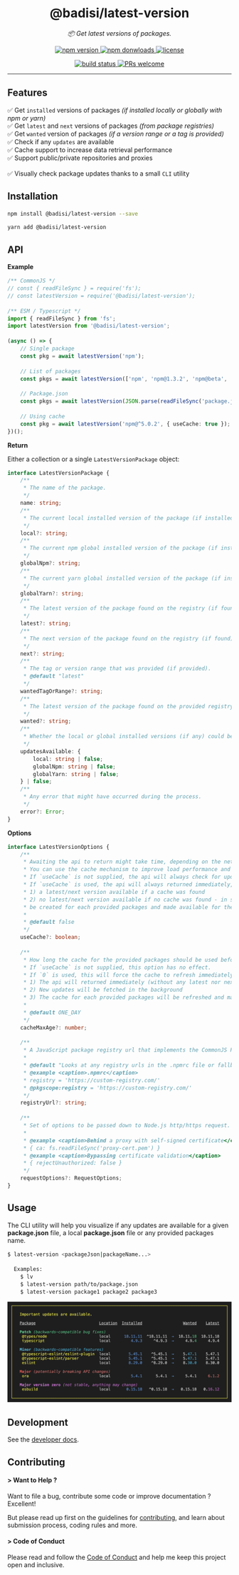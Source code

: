 <h1 align="center">
    @badisi/latest-version
</h1>

<p align="center">
    <i>📦 Get latest versions of packages.</i><br/>
</p>

<p align="center">
    <a href="https://www.npmjs.com/package/@badisi/latest-version">
        <img src="https://img.shields.io/npm/v/@badisi/latest-version.svg?color=blue&logo=npm" alt="npm version" />
    </a>
    <a href="https://npmcharts.com/compare/@badisi/latest-version?minimal=true">
        <img src="https://img.shields.io/npm/dw/@badisi/latest-version.svg?color=7986CB&logo=npm" alt="npm donwloads" />
    </a>
    <a href="https://github.com/badisi/latest-version/blob/main/LICENSE">
        <img src="https://img.shields.io/npm/l/@badisi/latest-version.svg?color=ff69b4" alt="license" />
    </a>
</p>

<p align="center">
    <a href="https://github.com/Badisi/latest-version/actions/workflows/ci_tests.yml">
        <img src="https://github.com/Badisi/latest-version/actions/workflows/ci_tests.yml/badge.svg" alt="build status" />
    </a>
    <a href="https://github.com/badisi/latest-version/blob/main/CONTRIBUTING.md#-submitting-a-pull-request-pr">
        <img src="https://img.shields.io/badge/PRs-welcome-brightgreen.svg" alt="PRs welcome" />
    </a>
</p>

<hr/>

## Features

✅ Get `installed` versions of packages *(if installed locally or globally with npm or yarn)*<br/>
✅ Get `latest` and `next` versions of packages *(from package registries)*<br/>
✅ Get `wanted` version of packages *(if a version range or a tag is provided)*<br/>
✅ Check if any `updates` are available<br/>
✅ Cache support to increase data retrieval performance<br/>
✅ Support public/private repositories and proxies<br/><br/>
✅ Visually check package updates thanks to a small `CLI` utility<br/>

## Installation

```sh
npm install @badisi/latest-version --save
```

```sh
yarn add @badisi/latest-version
```

## API

__Example__

```ts
/** CommonJS */
// const { readFileSync } = require('fs');
// const latestVersion = require('@badisi/latest-version');

/** ESM / Typescript */
import { readFileSync } from 'fs';
import latestVersion from '@badisi/latest-version';

(async () => {
    // Single package
    const pkg = await latestVersion('npm');

    // List of packages
    const pkgs = await latestVersion(['npm', 'npm@1.3.2', 'npm@beta', '@scope/name@^5.0.2']);

    // Package.json
    const pkgs = await latestVersion(JSON.parse(readFileSync('package.json')));

    // Using cache
    const pkg = await latestVersion('npm@^5.0.2', { useCache: true });
})();
```

__Return__

Either a collection or a single `LatestVersionPackage` object:

```ts
interface LatestVersionPackage {
    /**
     * The name of the package.
     */
    name: string;
    /**
     * The current local installed version of the package (if installed).
     */
    local?: string;
    /**
     * The current npm global installed version of the package (if installed).
     */
    globalNpm?: string;
    /**
     * The current yarn global installed version of the package (if installed).
     */
    globalYarn?: string;
    /**
     * The latest version of the package found on the registry (if found).
     */
    latest?: string;
    /**
     * The next version of the package found on the registry (if found).
     */
    next?: string;
    /**
     * The tag or version range that was provided (if provided).
     * @default "latest"
     */
    wantedTagOrRange?: string;
    /**
     * The latest version of the package found on the provided registry and satisfied by the wanted tag or version range.
     */
    wanted?: string;
    /**
     * Whether the local or global installed versions (if any) could be upgraded or not, based on the wanted version.
     */
    updatesAvailable: {
        local: string | false;
        globalNpm: string | false;
        globalYarn: string | false;
    } | false;
    /**
     * Any error that might have occurred during the process.
     */
    error?: Error;
}
```

__Options__

```ts
interface LatestVersionOptions {
    /**
     * Awaiting the api to return might take time, depending on the network, and might impact your package loading performance.
     * You can use the cache mechanism to improve load performance and reduce unnecessary network requests.
     * If `useCache` is not supplied, the api will always check for updates and wait for every requests to return before returning itself.
     * If `useCache` is used, the api will always returned immediately, with either (for each provided packages):
     * 1) a latest/next version available if a cache was found
     * 2) no latest/next version available if no cache was found - in such case updates will be fetched in the background and a cache will
     * be created for each provided packages and made available for the next call to the api.
     *
     * @default false
     */
    useCache?: boolean;

    /**
     * How long the cache for the provided packages should be used before being refreshed (in milliseconds).
     * If `useCache` is not supplied, this option has no effect.
     * If `0` is used, this will force the cache to refresh immediately:
     * 1) The api will returned immediately (without any latest nor next version available for the provided packages)
     * 2) New updates will be fetched in the background
     * 3) The cache for each provided packages will be refreshed and made available for the next call to the api
     *
     * @default ONE_DAY
     */
    cacheMaxAge?: number;

    /**
     * A JavaScript package registry url that implements the CommonJS Package Registry specification.
     *
     * @default "Looks at any registry urls in the .npmrc file or fallback to the default npm registry instead"
     * @example <caption>.npmrc</caption>
     * registry = 'https://custom-registry.com/'
     * @pkgscope:registry = 'https://custom-registry.com/'
     */
    registryUrl?: string;

    /**
     * Set of options to be passed down to Node.js http/https request.
     *
     * @example <caption>Behind a proxy with self-signed certificate</caption>
     * { ca: fs.readFileSync('proxy-cert.pem') }
     * @example <caption>Bypassing certificate validation</caption>
     * { rejectUnauthorized: false }
     */
    requestOptions?: RequestOptions;
}
```


## Usage

The CLI utility will help you visualize if any updates are available for a given **package.json** file, a local **package.json** file or any provided packages name.

```sh
$ latest-version <packageJson|packageName...>

  Examples:
    $ lv
    $ latest-version path/to/package.json
    $ latest-version package1 package2 package3
```

![CLI utility preview][clipreview]



## Development

See the [developer docs][developer].


## Contributing

#### > Want to Help ?

Want to file a bug, contribute some code or improve documentation ? Excellent!

But please read up first on the guidelines for [contributing][contributing], and learn about submission process, coding rules and more.

#### > Code of Conduct

Please read and follow the [Code of Conduct][codeofconduct] and help me keep this project open and inclusive.




[clipreview]: https://github.com/badisi/latest-version/blob/main/cli_preview.png
[developer]: https://github.com/badisi/latest-version/blob/main/DEVELOPER.md
[contributing]: https://github.com/badisi/latest-version/blob/main/CONTRIBUTING.md
[codeofconduct]: https://github.com/badisi/latest-version/blob/main/CODE_OF_CONDUCT.md
